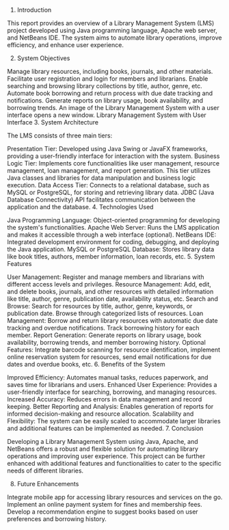 1. Introduction

This report provides an overview of a Library Management System (LMS) project developed using Java programming language, Apache web server, and NetBeans IDE. The system aims to automate library operations, improve efficiency, and enhance user experience.

2. System Objectives

Manage library resources, including books, journals, and other materials.
Facilitate user registration and login for members and librarians.
Enable searching and browsing library collections by title, author, genre, etc.
Automate book borrowing and return process with due date tracking and notifications.
Generate reports on library usage, book availability, and borrowing trends.
An image of the Library Management System with a user interface opens a new window.
Library Management System with User Interface
3. System Architecture

The LMS consists of three main tiers:

Presentation Tier: Developed using Java Swing or JavaFX frameworks, providing a user-friendly interface for interaction with the system.
Business Logic Tier: Implements core functionalities like user management, resource management, loan management, and report generation. This tier utilizes Java classes and libraries for data manipulation and business logic execution.
Data Access Tier: Connects to a relational database, such as MySQL or PostgreSQL, for storing and retrieving library data. JDBC (Java Database Connectivity) API facilitates communication between the application and the database.
4. Technologies Used

Java Programming Language: Object-oriented programming for developing the system's functionalities.
Apache Web Server: Runs the LMS application and makes it accessible through a web interface (optional).
NetBeans IDE: Integrated development environment for coding, debugging, and deploying the Java application.
MySQL or PostgreSQL Database: Stores library data like book titles, authors, member information, loan records, etc.
5. System Features

User Management: Register and manage members and librarians with different access levels and privileges.
Resource Management: Add, edit, and delete books, journals, and other resources with detailed information like title, author, genre, publication date, availability status, etc.
Search and Browse: Search for resources by title, author, genre, keywords, or publication date. Browse through categorized lists of resources.
Loan Management: Borrow and return library resources with automatic due date tracking and overdue notifications. Track borrowing history for each member.
Report Generation: Generate reports on library usage, book availability, borrowing trends, and member borrowing history.
Optional Features: Integrate barcode scanning for resource identification, implement online reservation system for resources, send email notifications for due dates and overdue books, etc.
6. Benefits of the System

Improved Efficiency: Automates manual tasks, reduces paperwork, and saves time for librarians and users.
Enhanced User Experience: Provides a user-friendly interface for searching, borrowing, and managing resources.
Increased Accuracy: Reduces errors in data management and record keeping.
Better Reporting and Analysis: Enables generation of reports for informed decision-making and resource allocation.
Scalability and Flexibility: The system can be easily scaled to accommodate larger libraries and additional features can be implemented as needed.
7. Conclusion

Developing a Library Management System using Java, Apache, and NetBeans offers a robust and flexible solution for automating library operations and improving user experience. This project can be further enhanced with additional features and functionalities to cater to the specific needs of different libraries.

8. Future Enhancements

Integrate mobile app for accessing library resources and services on the go.
Implement an online payment system for fines and membership fees.
Develop a recommendation engine to suggest books based on user preferences and borrowing history.
